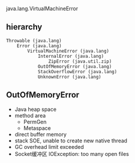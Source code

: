 java.lang.VirtualMachineError

## hierarchy
```
Throwable (java.lang)
    Error (java.lang)
        VirtualMachineError (java.lang)
            InternalError (java.lang)
                ZipError (java.util.zip)
            OutOfMemoryError (java.lang)
            StackOverflowError (java.lang)
            UnknownError (java.lang)
```


## OutOfMemoryError
- Java heap space
- method area
  - PermGen
  - Metaspace
- direct buffer memory
- stack SOE, unable to create new native thread
- GC overhead limit exceeded
- Socket缓冲区 IOException: too many open files


